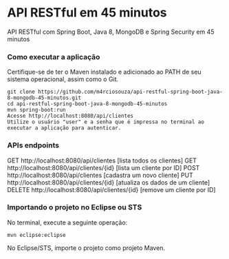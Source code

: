 # API RESTful em 45 minutos
API RESTful com Spring Boot, Java 8, MongoDB e Spring Security em 45 minutos
### Como executar a aplicação
Certifique-se de ter o Maven instalado e adicionado ao PATH de seu sistema operacional, assim como o Git.
```
git clone https://github.com/m4rciosouza/api-restful-spring-boot-java-8-mongodb-45-minutos.git
cd api-restful-spring-boot-java-8-mongodb-45-minutos
mvn spring-boot:run
Acesse http://localhost:8080/api/clientes
Utilize o usuário "user" e a senha que é impressa no terminal ao executar a aplicação para autenticar.
```
### APIs endpoints
GET http://localhost:8080/api/clientes [lista todos os clientes]
GET http://localhost:8080/api/clientes/{id} [lista um cliente por ID]
POST http://localhost:8080/api/clientes [cadastra um novo cliente]
PUT http://localhost:8080/api/clientes/{id} [atualiza os dados de um cliente]
DELETE http://localhost:8080/api/clientes/{id} [remove um cliente por ID]

### Importando o projeto no Eclipse ou STS
No terminal, execute a seguinte operação:
```
mvn eclipse:eclipse
```
No Eclipse/STS, importe o projeto como projeto Maven.

